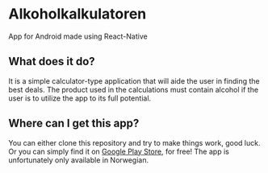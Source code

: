 # Alkoholkalkulatoren
App for Android made using React-Native

## What does it do?
It is a simple calculator-type application that will aide the user in finding the best deals.
The product used in the calculations must contain alcohol if the user is to utilize the app to its full potential.

## Where can I get this app?
You can either clone this repository and try to make things work, good luck.
Or you can simply find it on [Google Play Store](https://play.google.com/store/apps/details?id=com.alkoholkalkulatoren), for free!
The app is unfortunately only available in Norwegian.
